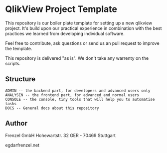 # QlikView Project Template

This repository is our boiler plate template for setting up a new qlikview project. It's build upon our practical experience in combination with the best practices we learned from developing individual software.

Feel free to contribute, ask questions or send us an pull request to improve the template.

This repository is delivered "as is". We don't take any warrenty on the scripts.

## Structure

```
ADMIN -- the backend part, for developers and advanced users only
ANALYSEN -- the frontend part, for advanced and normal users
CONSOLE -- the console, tiny tools that will help you to automatise tasks
DOCS -- General docs about this repository
```

## Author

Frenzel GmbH
Hohewartstr. 32
GER - 70469 Stuttgart

egdar<at>frenzel.net